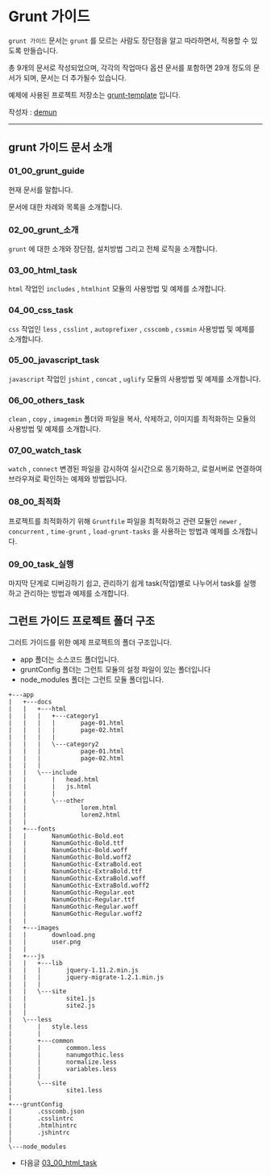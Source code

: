 # Grunt 가이드

`grunt 가이드` 문서는 `grunt` 를 모르는 사람도 장단점을 알고 따라하면서, 적용할 수 있도록 만들습니다. 

총 9개의 문서로 작성되었으며, 각각의 작업마다 옵션 문서를 포함하면 29개 정도의 문서가 되며, 문서는 더 추가될수 있습니다.

예제에 사용된 프로젝트 저장소는 [grunt-template](https://github.com/demun/grunt-template) 입니다.


작성자 : [demun](http://demun.tistory.com/)


***



## grunt 가이드 문서 소개


### 01_00_grunt_guide

현재 문서를 말합니다. 

문서에 대한 차례와 목록을 소개합니다.



### 02_00_grunt_소개

`grunt` 에 대한 소개와 장단점, 설치방법 그리고 전체 로직을 소개합니다.


### 03_00_html_task

`html` 작업인 `includes` , `htmlhint` 모듈의 사용방법 및 예제를 소개합니다.


### 04_00_css_task

`css` 작업인 `less` , `csslint` , `autoprefixer` , `csscomb` , `cssmin` 사용방법 및 예제를 소개합니다.



### 05_00_javascript_task

`javascript` 작업인 `jshint` , `concat` , `uglify` 모듈의 사용방법 및 예제를 소개합니다.



### 06_00_others_task

`clean` , `copy` , `imagemin` 폴더와 파일을 복사, 삭제하고, 이미지를 최적화하는 모듈의 사용방법 및 예제를 소개합니다.



### 07_00_watch_task

`watch` , `connect` 변경된 파일을 감시하여 실시간으로 동기화하고, 로컬서버로 연결하여 브라우져로 확인하는 예제와 방법입니다.



### 08_00_최적화

프로젝트를 최적화하기 위해 `Gruntfile` 파일을 최적화하고 관련 모듈인 `newer` , `concurrent` , `time-grunt` , `load-grunt-tasks` 을 사용하는 방법과 예제를 소개합니다.


### 09_00_task_실행

마지막 단계로 디버깅하기 쉽고, 관리하기 쉽게 task(작업)별로 나누어서 task를 실행하고 관리하는 방법과 예제를 소개합니다.





## 그런트 가이드 프로젝트 폴더 구조

그러트 가이드를 위한 예제 프로젝트의 폴더 구조입니다.

- app 폴더는 소스코드 폴더입니다.
- gruntConfig 폴더는 그런트 모듈의 설정 파일이 있는 폴더입니다
- node_modules 폴더는 그런트 모듈 폴더입니다.


```
+---app
|   +---docs
|   |   +---html
|   |   |   +---category1
|   |   |   |       page-01.html
|   |   |   |       page-02.html
|   |   |   |       
|   |   |   \---category2
|   |   |           page-01.html
|   |   |           page-02.html
|   |   |           
|   |   \---include
|   |       |   head.html
|   |       |   js.html
|   |       |   
|   |       \---other
|   |               lorem.html
|   |               lorem2.html
|   |               
|   +---fonts
|   |       NanumGothic-Bold.eot
|   |       NanumGothic-Bold.ttf
|   |       NanumGothic-Bold.woff
|   |       NanumGothic-Bold.woff2
|   |       NanumGothic-ExtraBold.eot
|   |       NanumGothic-ExtraBold.ttf
|   |       NanumGothic-ExtraBold.woff
|   |       NanumGothic-ExtraBold.woff2
|   |       NanumGothic-Regular.eot
|   |       NanumGothic-Regular.ttf
|   |       NanumGothic-Regular.woff
|   |       NanumGothic-Regular.woff2
|   |       
|   +---images
|   |       download.png
|   |       user.png
|   |       
|   +---js
|   |   +---lib
|   |   |       jquery-1.11.2.min.js
|   |   |       jquery-migrate-1.2.1.min.js
|   |   |       
|   |   \---site
|   |           site1.js
|   |           site2.js
|   |           
|   \---less
|       |   style.less
|       |   
|       +---common
|       |       common.less
|       |       nanumgothic.less
|       |       normalize.less
|       |       variables.less
|       |       
|       \---site
|               site1.less
|               
+---gruntConfig
|       .csscomb.json
|       .csslintrc
|       .htmlhintrc
|       .jshintrc
|       
\---node_modules
```

- 다음글 [03_00_html_task](03_00_html_task)


